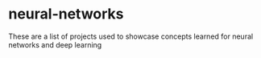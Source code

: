 # neural-networks
These are a list of projects used to showcase concepts learned for neural networks and deep learning
